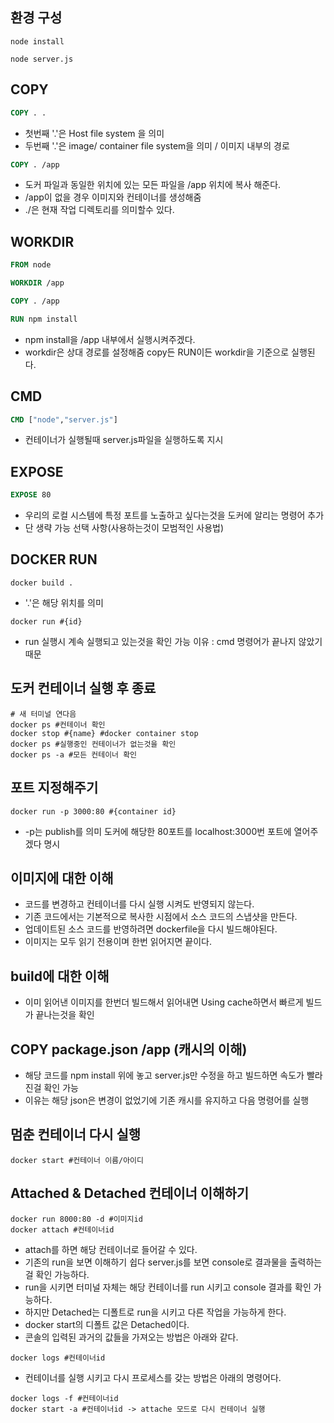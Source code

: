 
## 환경 구성

```shell
node install
```

```shell
node server.js
```

## COPY

```dockerfile
COPY . .
```

- 첫번째 '.'은 Host file system 을 의미
- 두번째 '.'은 image/ container file system을 의미 / 이미지 내부의 경로

```dockerfile
COPY . /app
```

- 도커 파일과 동일한 위치에 있는 모든 파일을 /app 위치에 복사 해준다.
- /app이 없을 경우 이미지와 컨테이너를 생성해줌
- ./은 현재 작업 디렉토리를 의미할수 있다.

## WORKDIR

```dockerfile
FROM node

WORKDIR /app

COPY . /app

RUN npm install
```

- npm install을 /app 내부에서 실행시켜주겠다.
- workdir은 상대 경로를 설정해줌 copy든 RUN이든 workdir을 기준으로 실행된다.

## CMD

```dockerfile
CMD ["node","server.js"]
```

- 컨테이너가 실행될때 server.js파일을 실행하도록 지시

## EXPOSE

```dockerfile
EXPOSE 80
```

- 우리의 로컬 시스템에 특정 포트를 노출하고 싶다는것을 도커에 알리는 명령어 추가
- 단 생략 가능 선택 사항(사용하는것이 모범적인 사용법)

## DOCKER RUN

```shell
docker build .
```

- '.'은 해당 위치를 의미

```shell
docker run #{id}
```

- run 실행시 계속 실행되고 있는것을 확인 가능 이유 : cmd 명령어가 끝나지 않았기 때문

## 도커 컨테이너 실행 후 종료


```shell
# 새 터미널 연다음
docker ps #컨테이너 확인
docker stop #{name} #docker container stop
docker ps #실행중인 컨테이너가 없는것을 확인
docker ps -a #모든 컨테이너 확인
```

## 포트 지정해주기

```shell
docker run -p 3000:80 #{container id}
```

- -p는 publish를 의미 도커에 해당한 80포트를 localhost:3000번 포트에 열어주겠다 명시

## 이미지에 대한 이해

- 코드를 변경하고 컨테이너를 다시 실행 시켜도 반영되지 않는다.
- 기존 코드에서는 기본적으로 복사한 시점에서 소스 코드의 스냅샷을 만든다.
- 업데이트된 소스 코드를 반영하려면 dockerfile을 다시 빌드해야된다.
- 이미지는 모두 읽기 전용이며 한번 읽어지면 끝이다. 

## build에 대한 이해

- 이미 읽어낸 이미지를 한번더 빌드해서 읽어내면 Using cache하면서 빠르게 빌드가 끝나는것을 확인

## COPY package.json /app (캐시의 이해)

- 해당 코드를 npm install 위에 놓고 server.js만 수정을 하고 빌드하면 속도가 빨라진걸 확인 가능
- 이유는 해당 json은 변경이 없었기에 기존 캐시를 유지하고 다음 명령어를 실행

## 멈춘 컨테이너 다시 실행

```shell
docker start #컨테이너 이름/아이디
```

## Attached & Detached 컨테이너 이해하기

```shell
docker run 8000:80 -d #이미지id
docker attach #컨테이너id 
```

- attach를 하면 해당 컨테이너로 들어갈 수 있다.
- 기존의 run을 보면 이해하기 쉽다 server.js를 보면 console로 결과물을 출력하는 걸 확인 가능하다.
- run을 시키면 터미널 자체는 해당 컨테이너를 run 시키고 console 결과를 확인 가능하다.
- 하지만 Detached는 디폴트로 run을 시키고 다른 작업을 가능하게 한다.
- docker start의 디폴트 값은 Detached이다.
- 콘솔의 입력된 과거의 값들을 가져오는 방법은 아래와 같다.

```shell
docker logs #컨테이너id
```

- 컨테이너를 실행 시키고 다시 프로세스를 갖는 방법은 아래의 명령어다.

```shell
docker logs -f #컨테이너id
docker start -a #컨테이너id -> attache 모드로 다시 컨테이너 실행
```


